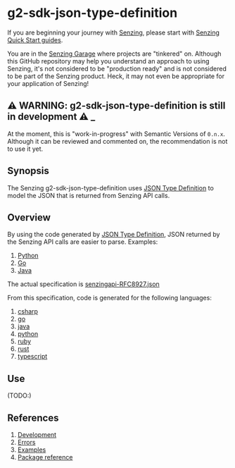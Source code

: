 # g2-sdk-json-type-definition

If you are beginning your journey with
[Senzing](https://senzing.com/),
please start with
[Senzing Quick Start guides](https://docs.senzing.com/quickstart/).

You are in the
[Senzing Garage](https://github.com/senzing-garage)
where projects are "tinkered" on.
Although this GitHub repository may help you understand an approach to using Senzing,
it's not considered to be "production ready" and is not considered to be part of the Senzing product.
Heck, it may not even be appropriate for your application of Senzing!

## :warning: WARNING: g2-sdk-json-type-definition is still in development :warning: _

At the moment, this is "work-in-progress" with Semantic Versions of `0.n.x`.
Although it can be reviewed and commented on,
the recommendation is not to use it yet.

## Synopsis

The Senzing g2-sdk-json-type-definition uses
[JSON Type Definition](https://jsontypedef.com/)
to model the JSON that is returned from Senzing API calls.

## Overview

By using the code generated by
[JSON Type Definition](https://jsontypedef.com/),
JSON returned by the Senzing API calls are easier to parse.
Examples:

1. [Python](main.py)
1. [Go](main.go)
1. [Java](main.java)

The actual specification is
[senzingapi-RFC8927.json](senzingapi-RFC8927.json)

From this specification, code is generated for the following languages:

1. [csharp](csharp)
1. [go](go/typedef)
1. [java](java)
1. [python](python/typedef)
1. [ruby](ruby)
1. [rust](rust)
1. [typescript](typescript)

## Use

(TODO:)

## References

1. [Development](docs/development.md)
1. [Errors](docs/errors.md)
1. [Examples](docs/examples.md)
1. [Package reference](https://pkg.go.dev/github.com/senzing-garage/g2-sdk-json-type-definition)
